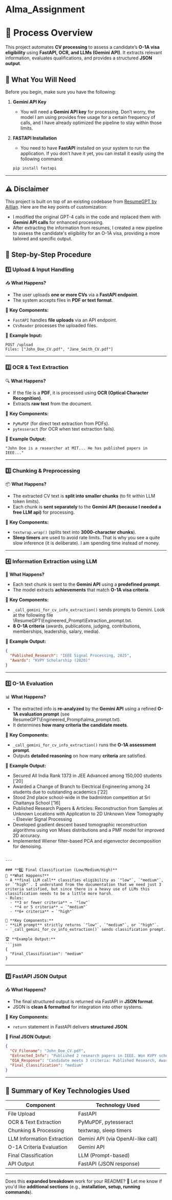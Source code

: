 # Alma_Assignment
# **📌 Process Overview**  

This project automates **CV processing** to assess a candidate’s **O-1A visa eligibility** using **FastAPI, OCR, and LLMs (Gemini API)**. It extracts relevant information, evaluates qualifications, and provides a structured **JSON output**.  

## **🔧 What You Will Need**  

Before you begin, make sure you have the following:

1. **Gemini API Key**  
   - You will need a **Gemini API key** for processing. Don’t worry, the model I am using provides free usage for a certain frequency of calls, and I have already optimized the pipeline to stay within those limits.

2. **FASTAPI Installation**  
   - You need to have **FastAPI** installed on your system to run the application. If you don’t have it yet, you can install it easily using the following command:  
   ```bash
   pip install fastapi
   ```

---

## **⚠️ Disclaimer**

This project is built on top of an existing codebase from [ResumeGPT by Aillian](https://github.com/Aillian/ResumeGPT.git). Here are the key points of customization:

- I modified the original GPT-4 calls in the code and replaced them with **Gemini API calls** for enhanced processing.  
- After extracting the information from resumes, I created a new pipeline to assess the candidate's eligibility for an O-1A visa, providing a more tailored and specific output.

## **🔹 Step-by-Step Procedure**  

### **1️⃣ Upload & Input Handling**  
📥 **What Happens?**  
- The user uploads **one or more CVs** via a **FastAPI endpoint**.  
- The system accepts files in **PDF or text format**.  

📌 **Key Components:**  
- `FastAPI` handles **file uploads** via an API endpoint.  
- `CVsReader` processes the uploaded files.  

📂 **Example Input:**  
```
POST /upload
Files: ["John_Doe_CV.pdf", "Jane_Smith_CV.pdf"]
```

---

### **2️⃣ OCR & Text Extraction**  
🔍 **What Happens?**  
- If the file is a **PDF**, it is processed using **OCR (Optical Character Recognition)**.  
- Extracts **raw text** from the document.  

📌 **Key Components:**  
- `PyMuPDF` (for direct text extraction from PDFs).  
- `pytesseract` (for OCR when text extraction fails).  

📝 **Example Output:**  
```
"John Doe is a researcher at MIT... He has published papers in IEEE..."
```

---

### **3️⃣ Chunking & Preprocessing**  
📦 **What Happens?**  
- The extracted CV text is **split into smaller chunks** (to fit within LLM token limits).  
- Each chunk is **sent separately** to the **Gemini API (because I needed a free LLM api)** for processing.  

📌 **Key Components:**  
- `textwrap.wrap()` (splits text into **3000-character chunks**).  
- **Sleep timers** are used to avoid rate limits. That is why you see a quite slow inference (it is deliberate). I am spending time instead of money.  

---

### **4️⃣ Information Extraction using LLM**  
🤖 **What Happens?**  
- Each text chunk is sent to the **Gemini API** using a **predefined prompt**.  
- The model extracts **achievements** that match **O-1A visa criteria**.  

📌 **Key Components:**  
- `_call_gemini_for_cv_info_extraction()` sends prompts to Gemini.  Look at the following file \ResumeGPT\Engineered_Prompt\Extraction_prompt.txt.
- **8 O-1A criteria** (awards, publications, judging, contributions, memberships, leadership, salary, media).  

📜 **Example Output:**  
```json
{
  "Published_Research": "IEEE Signal Processing, 2025",
  "Awards": "KVPY Scholarship (2020)"
}
```

---

### **5️⃣ O-1A Evaluation**  
📊 **What Happens?**  
- The extracted info is **re-analyzed** by the **Gemini API** using a refined **O-1A evaluation prompt** (see ResumeGPT\Engineered_Prompt\alma_prompt.txt).  
- It determines **how many criteria the candidate meets**.  

📌 **Key Components:**  
- `_call_gemini_for_cv_info_extraction()` runs the **O-1A assessment prompt**.  
- Outputs **detailed reasoning** on how many **criteria** are satisfied.  

📝 **Example Output:**  
- Secured All India Rank 1373 in JEE Advanced among 150,000 students [’20]
- Awarded a Change of Branch to Electrical Engineering among 24 students due to outstanding academics [’22]
- Stood 2nd place school-wide in the badminton competition at Sri Chaitanya School [’16]
- Published Research Papers & Articles: Reconstruction from Samples at Unknown Locations with Application to 2D Unknown View Tomography - Elsevier Signal Processing
- Developed gradient descent based tomographic reconstruction algorithms using von Mises distributions and a PMF model for improved 2D accuracy.
- Implemented Wiener filter-based PCA and eigenvector decomposition for denoising.

```

---

### **6️⃣ Final Classification (Low/Medium/High)**  
🏅 **What Happens?**  
- A **final LLM call** classifies eligibility as `"low"`, `"medium"`, or `"high"`. I understand from the documentation that we need just 3 criteria satisfied, but since there is a heavy use of LLMs this classification needs to be a little more harsh.  
- Rules:  
  - **3 or fewer criteria** → `"low"`  
  - **4 or 5 criteria** → `"medium"`  
  - **6+ criteria** → `"high"`  

📌 **Key Components:**  
- **LLM prompt** strictly returns `"low"`, `"medium"`, or `"high"`.  
- `_call_gemini_for_cv_info_extraction()` sends classification prompt.  

🏆 **Example Output:**  
```json
{
  "Final_Classification": "medium"
}
```

---

### **7️⃣ FastAPI JSON Output**  
📤 **What Happens?**  
- The final structured output is returned via FastAPI in **JSON format**.  
- JSON is **clean & formatted** for integration into other systems.  

📌 **Key Components:**  
- `return` statement in FastAPI delivers **structured JSON**.  

📜 **Final JSON Output:**  
```json
{
  "CV_Filename": "John_Doe_CV.pdf",
  "Extracted_Info": "Published 2 research papers in IEEE. Won KVPY scholarship.",
  "O1A_Response": "Candidate meets 3 criteria: Published Research, Awards, Judging.",
  "Final_Classification": "medium"
}
```

---

## **🎯 Summary of Key Technologies Used**  
| **Component**            | **Technology Used** |
|-------------------------|-------------------|
| File Upload            | FastAPI           |
| OCR & Text Extraction  | PyMuPDF, pytesseract |
| Chunking & Processing  | textwrap, sleep timers |
| LLM Information Extraction | Gemini API (via OpenAI-like call) |
| O-1A Criteria Evaluation | Gemini API       |
| Final Classification   | LLM (Prompt-based) |
| API Output             | FastAPI (JSON response) |

---

Does this **expanded breakdown** work for your README? 🚀 Let me know if you'd like **additional sections** (e.g., **installation, setup, running commands**).

